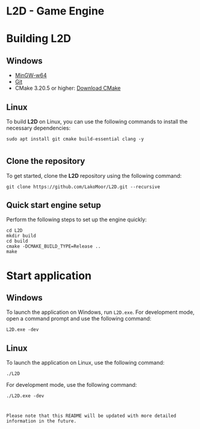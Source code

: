 # **L2D - Game Engine**

# **Building L2D**

## **Windows**

*   [MinGW-w64](https://sourceforge.net/projects/mingw-w64/)
*   [Git](https://git-scm.com/)
*   CMake 3.20.5 or higher: [Download CMake](https://cmake.org/download/)

## **Linux**

To build **L2D** on Linux, you can use the following commands to install the necessary dependencies:

```shell
sudo apt install git cmake build-essential clang -y
```

#

## **Clone the repository**

To get started, clone the **L2D** repository using the following command:

```shell
git clone https://github.com/LakoMoor/L2D.git --recursive
```

## **Quick start engine setup**

Perform the following steps to set up the engine quickly:

```shell
cd L2D
mkdir build
cd build
cmake -DCMAKE_BUILD_TYPE=Release ..
make
```

#
# **Start application**

## **Windows**

To launch the application on Windows, run `L2D.exe`. For development mode, open a command prompt and use the following command:

```shell
L2D.exe -dev
```

## **Linux**

To launch the application on Linux, use the following command:

```shell
./L2D
```

For development mode, use the following command:

```shell
./L2D.exe -dev
```

#

`Please note that this README will be updated with more detailed information in the future.`

#

